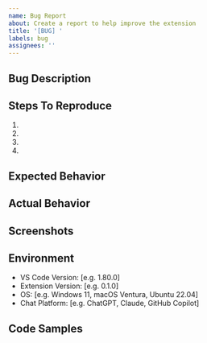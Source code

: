 ```yaml
---
name: Bug Report
about: Create a report to help improve the extension
title: '[BUG] '
labels: bug
assignees: ''
---
```


## Bug Description
<!-- A clear and concise description of what the bug is -->

## Steps To Reproduce
1. 
2. 
3. 
4. 

## Expected Behavior
<!-- A clear description of what you expected to happen -->

## Actual Behavior
<!-- What actually happened -->

## Screenshots
<!-- If applicable, add screenshots to help explain your problem -->

## Environment
 - VS Code Version: [e.g. 1.80.0]
 - Extension Version: [e.g. 0.1.0]
 - OS: [e.g. Windows 11, macOS Ventura, Ubuntu 22.04]
 - Chat Platform: [e.g. ChatGPT, Claude, GitHub Copilot]

## Code Samples
<!-- If applicable, add code samples to help explain your problem -->
